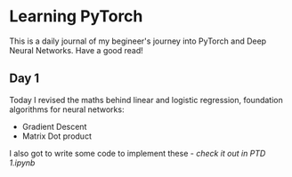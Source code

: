 # Learning PyTorch
This is a daily journal of my begineer's journey into PyTorch and Deep Neural Networks. Have a good read!
## Day 1
Today I revised the maths behind linear and logistic regression, foundation algorithms for neural networks:
* Gradient Descent
* Matrix Dot product

I also got to write some code to implement these - _check it out in PTD 1.ipynb_
